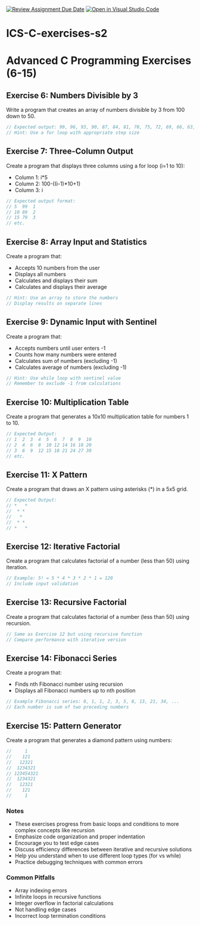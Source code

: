 [![Review Assignment Due Date](https://classroom.github.com/assets/deadline-readme-button-22041afd0340ce965d47ae6ef1cefeee28c7c493a6346c4f15d667ab976d596c.svg)](https://classroom.github.com/a/NQygFVK-)
[![Open in Visual Studio Code](https://classroom.github.com/assets/open-in-vscode-2e0aaae1b6195c2367325f4f02e2d04e9abb55f0b24a779b69b11b9e10269abc.svg)](https://classroom.github.com/online_ide?assignment_repo_id=16873087&assignment_repo_type=AssignmentRepo)

# ICS-C-exercises-s2

# Advanced C Programming Exercises (6-15)

## Exercise 6: Numbers Divisible by 3

Write a program that creates an array of numbers divisible by 3 from 100 down to 50.

```c
// Expected output: 99, 96, 93, 90, 87, 84, 81, 78, 75, 72, 69, 66, 63, 60, 57, 54, 51
// Hint: Use a for loop with appropriate step size
```

## Exercise 7: Three-Column Output

Create a program that displays three columns using a for loop (i=1 to 10):

- Column 1: i\*5
- Column 2: 100-((i-1)\*10+1)
- Column 3: i

```c
// Expected output format:
// 5  99  1
// 10 89  2
// 15 79  3
// etc.
```

## Exercise 8: Array Input and Statistics

Create a program that:

- Accepts 10 numbers from the user
- Displays all numbers
- Calculates and displays their sum
- Calculates and displays their average

```c
// Hint: Use an array to store the numbers
// Display results on separate lines
```

## Exercise 9: Dynamic Input with Sentinel

Create a program that:

- Accepts numbers until user enters -1
- Counts how many numbers were entered
- Calculates sum of numbers (excluding -1)
- Calculates average of numbers (excluding -1)

```c
// Hint: Use while loop with sentinel value
// Remember to exclude -1 from calculations
```

## Exercise 10: Multiplication Table

Create a program that generates a 10x10 multiplication table for numbers 1 to 10.

```c
// Expected Output:
// 1  2  3  4  5  6  7  8  9  10
// 2  4  6  8  10 12 14 16 18 20
// 3  6  9  12 15 18 21 24 27 30
// etc.
```

## Exercise 11: X Pattern

Create a program that draws an X pattern using asterisks (\*) in a 5x5 grid.

```c
// Expected Output:
// *   *
//  * *
//   *
//  * *
// *   *
```

## Exercise 12: Iterative Factorial

Create a program that calculates factorial of a number (less than 50) using iteration.

```c
// Example: 5! = 5 * 4 * 3 * 2 * 1 = 120
// Include input validation
```

## Exercise 13: Recursive Factorial

Create a program that calculates factorial of a number (less than 50) using recursion.

```c
// Same as Exercise 12 but using recursive function
// Compare performance with iterative version
```

## Exercise 14: Fibonacci Series

Create a program that:

- Finds nth Fibonacci number using recursion
- Displays all Fibonacci numbers up to nth position

```c
// Example Fibonacci series: 0, 1, 1, 2, 3, 5, 8, 13, 21, 34, ...
// Each number is sum of two preceding numbers
```

## Exercise 15: Pattern Generator

Create a program that generates a diamond pattern using numbers:

```c
//     1
//    121
//   12321
//  1234321
// 123454321
//  1234321
//   12321
//    121
//     1
```

### Notes

- These exercises progress from basic loops and conditions to more complex concepts like recursion
- Emphasize code organization and proper indentation
- Encourage you to test edge cases
- Discuss efficiency differences between iterative and recursive solutions
- Help you understand when to use different loop types (for vs while)
- Practice debugging techniques with common errors

### Common Pitfalls

- Array indexing errors
- Infinite loops in recursive functions
- Integer overflow in factorial calculations
- Not handling edge cases
- Incorrect loop termination conditions
